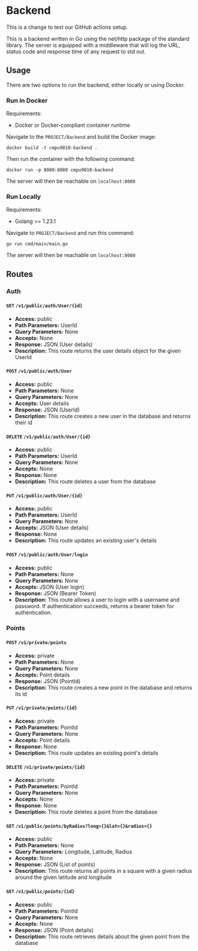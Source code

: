 # Backend

This is a change to test our GitHub actions setup.

This is a backend written in Go using the net/http package of the standard library. The server is equipped with a middleware that will log the URL, status code and response time of any request to std out.

## Usage

There are two options to run the backend, either locally or using Docker.

### Run in Docker

Requirements:

- Docker or Docker-compliant container runtime

Navigate to the `PROJECT/Backend` and build the Docker image:

```
docker build -t cmpu9010-backend .
```

Then run the container with the following command:

```
docker run -p 8080:8080 cmpu9010-backend
```

The server will then be reachable on `localhost:8080`

### Run Locally

Requirements:

- Golang >= 1.23.1

Navigate to `PROJECT/Backend` and run this command:

```
go run cmd/main/main.go
```

The server will then be reachable on `localhost:8080`

## Routes

### Auth

#### `GET` `/v1/public/auth/User/{id}`

- **Access:** public
- **Path Parameters:** UserId
- **Query Parameters:** None
- **Accepts:** None
- **Response:** JSON (User details)
- **Description:** This route returns the user details object for the given UserId

#### `POST` `/v1/public/auth/User`

- **Access:** public
- **Path Parameters:** None
- **Query Parameters:** None
- **Accepts:** User details
- **Response:** JSON (UserId)
- **Description:** This route creates a new user in the database and returns their id

#### `DELETE` `/v1/public/auth/User/{id}`

- **Access:** public
- **Path Parameters:** UserId
- **Query Parameters:** None
- **Accepts:** None
- **Response:** None
- **Description:** This route deletes a user from the database

#### `PUT` `/v1/public/auth/User/{id}`

- **Access:** public
- **Path Parameters:** UserId
- **Query Parameters:** None
- **Accepts:** JSON (User details)
- **Response:** None
- **Description:** This route updates an existing user's details

#### `POST` `/v1/public/auth/User/login`

- **Access:** public
- **Path Parameters:** None
- **Query Parameters:** None
- **Accepts:** JSON (User login)
- **Response:** JSON (Bearer Token)
- **Description:** This route allows a user to login with a username and password. If authentication succeeds, returns a bearer token for authentication.

### Points

#### `POST` `/v1/private/points`

- **Access:** private
- **Path Parameters:** None
- **Query Parameters:** None
- **Accepts:** Point details
- **Response:** JSON (PointId)
- **Description:** This route creates a new point in the database and returns its id

#### `PUT` `/v1/private/points/{id}`

- **Access:** private
- **Path Parameters:** PointId
- **Query Parameters:** None
- **Accepts:** Point details
- **Response:** None
- **Description:** This route updates an existing point's details

#### `DELETE` `/v1/private/points/{id}`

- **Access:** private
- **Path Parameters:** PointId
- **Query Parameters:** None
- **Accepts:** None
- **Response:** None
- **Description:** This route deletes a point from the database

#### `GET` `/v1/public/points/byRadius?long={}&lat={}&radius={}`

- **Access:** public
- **Path Parameters:** None
- **Query Parameters:** Longitude, Latitude, Radius
- **Accepts:** None
- **Response:** JSON (List of points)
- **Description:** This route returns all points in a square with a given radius around the given latitude and longitude

#### `GET` `/v1/public/points/{id}`

- **Access:** public
- **Path Parameters:** PointId
- **Query Parameters:** None
- **Accepts:** None
- **Response:** JSON (Point details)
- **Description:** This route retrieves details about the given point from the database
